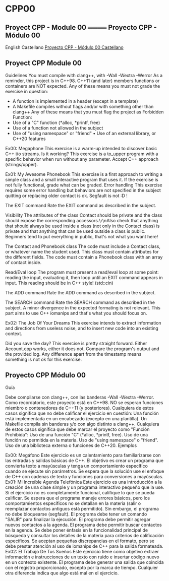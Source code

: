 # CPP00
## Proyect CPP - Module 00 ════ Proyecto CPP - Módulo 00
English   Castellano
[Proyecto CPP - Módulo 00 Castellano](#proyecto-cpp-módulo-00)
## Proyect CPP Module 00

Guidelines
You must compile with clang++, with -Wall -Wextra -Werror
As a reminder, this project is in C++98.
C++11 (and later) members functions or containers are NOT expected.
Any of these means you must not grade the exercise in question:
- A function is implemented in a header (except in a template)
- A Makefile compiles without flags and/or with something other than clang++
Any of these means that you must flag the project as Forbidden Function:
- Use of a "C" function (*alloc, *printf, free)
- Use of a function not allowed in the subject
- Use of "using namespace" or "friend"
• Use of an external library, or C++20 features

Ex00: Megaphone
This exercise is a warm-up intended to discover basic C++ i/o streams.
Is it working?
This exercise is a to_upper program with a specific behavior when run without any parameter.
Accept C++ approach (strings/upper).

Ex01: My Awesome Phonebook
This exercise is a first approach to writing a simple class and a small interactive program that uses it. If the exercise is
not fully functional, grade what can be graded.
Error handling
This exercise requires some error handling but behaviors are not specified in the subject quitting or replacing older
contact is ok. Segfault is not :D !

The EXIT command
Rate the EXIT command as described in the subject.

Visibility
The attributes of the class Contact should be private and the class
should expose the corresponding accessors.\r\nAlso check that anything that
should always be used inside a class (not only in the Contact class) is private
and that anything that can be used outside a class is public. Beginners tend
to put everything in public, that's not what you want here!

The Contact and Phonebook class
The code must include a Contact class, or whatever name the student
used.
This class must contain attributes for the different fields.
The code must contain a Phonebook class with an array of contact inside.

Read/Eval loop
The program must present a read/eval loop at some point: reading
the input, evaluating it, then loop until an EXIT command appears in input.
This reading should be in C++ style! (std::cin)

The ADD command
Rate the ADD command as described in the subject.

The SEARCH command
Rate the SEARCH command as described in the subject. A minor divergence in the expected formating is not relevant.
This part aims to use C++ iomanips and that's what you should focus on.

Ex02: The Job Of Your Dreams
This exercise intends to extract information and directions from useless noise, and to insert new code into an existing
context.

Did you save the day?
This exercise is pretty straight forward. Either Account.cpp works, either it does not. Compare the program's output and
the provided log. Any difference apart from the timestamp means something is not ok for this exercise.



## Proyecto CPP Módulo 00

Guía

Debe compilarse con clang++, con las banderas -Wall -Wextra -Werror.
Como recordatorio, este proyecto está en C++98.
NO se esperan funciones miembro o contenedores de C++11 (y posteriores).
Cualquiera de estos casos significa que no debe calificar el ejercicio en cuestión:
Una función está implementada en un encabezado (excepto en una plantilla).
Un Makefile compila sin banderas y/o con algo distinto a clang++.
Cualquiera de estos casos significa que debe marcar el proyecto como "Función Prohibida":
Uso de una función "C" (*alloc, *printf, free).
Uso de una función no permitida en la materia.
Uso de "using namespace" o "friend".
Uso de una biblioteca externa o funciones de C++20.
Ejemplos

Ex00: Megáfono
Este ejercicio es un calentamiento para familiarizarse con las entradas y salidas básicas de C++.
El objetivo es crear un programa que convierta texto a mayúsculas y tenga un comportamiento específico cuando se ejecute sin parámetros.
Se espera que la solución use el enfoque de C++ con cadenas de texto y funciones para conversiones a mayúsculas.
Ex01: Mi Increíble Agenda Telefónica
Este ejercicio es una introducción a la creación de una clase simple y un programa interactivo pequeño que la use.
Si el ejercicio no es completamente funcional, califique lo que se pueda calificar.
Se espera que el programa maneje errores básicos, pero los comportamientos específicos no se detallan en la materia (salir o reemplazar contactos antiguos está permitido). Sin embargo, el programa no debe bloquearse (segfault).
El programa debe tener un comando "SALIR" para finalizar la ejecución.
El programa debe permitir agregar nuevos contactos a la agenda.
El programa debe permitir buscar contactos en la agenda. Se debe poner énfasis en la funcionalidad principal de búsqueda y consultar los detalles de la materia para criterios de calificación específicos. Se aceptan pequeñas discrepancias en el formato, pero se debe prestar atención al uso de iomanips de C++ para la salida formateada.
Ex02: El Trabajo De Tus Sueños
Este ejercicio tiene como objetivo extraer información e instrucciones de un texto con ruido e insertar código nuevo en un contexto existente.
El programa debe generar una salida que coincida con el registro proporcionado, excepto por la marca de tiempo. Cualquier otra diferencia indica que algo está mal en el ejercicio.
